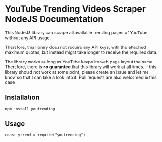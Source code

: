# YouTube Trending Videos Scraper NodeJS Documentation
This NodeJS library can scrape all available trending pages of YouTube without any API usage. 

Therefore, this library does not require any API keys, with the attached maximum quotas, but instead might take longer to receive the required data.

The library works as long as YouTube keeps its web page layout the same. Therefore, there is **no guarantee** that this library will work at all times.
If this library should not work at some point, please create an issue and let me know so that I can take a look into it. Pull requests are also welcomed in this case.

## Installation
`npm install youtrending`

## Usage
`const ytrend = require("youtrending")`
